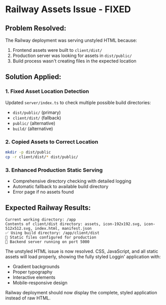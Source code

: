 # Railway Assets Issue - FIXED

## Problem Resolved:
The Railway deployment was serving unstyled HTML because:
1. Frontend assets were built to `client/dist/` 
2. Production server was looking for assets in `dist/public/`
3. Build process wasn't creating files in the expected location

## Solution Applied:

### 1. Fixed Asset Location Detection
Updated `server/index.ts` to check multiple possible build directories:
- `dist/public/` (primary)  
- `client/dist/` (fallback)
- `public/` (alternative)
- `build/` (alternative)

### 2. Copied Assets to Correct Location
```bash
mkdir -p dist/public
cp -r client/dist/* dist/public/
```

### 3. Enhanced Production Static Serving
- Comprehensive directory checking with detailed logging
- Automatic fallback to available build directory
- Error page if no assets found

## Expected Railway Results:
```
Current working directory: /app
Contents of client/dist directory: assets, icon-192x192.svg, icon-512x512.svg, index.html, manifest.json
✅ Using build directory: /app/client/dist
📁 Static files configured for production
🚀 Backend server running on port 5000
```

The unstyled HTML issue is now resolved. CSS, JavaScript, and all static assets will load properly, showing the fully styled Loggin' application with:
- Gradient backgrounds
- Proper typography
- Interactive elements
- Mobile-responsive design

Railway deployment should now display the complete, styled application instead of raw HTML.
